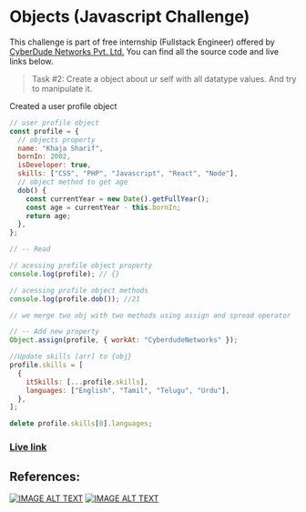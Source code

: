 # Objects (Javascript Challenge)

This challenge is part of free internship (Fullstack Engineer) offered by [CyberDude Networks Pvt. Ltd.](https://cyberdudenetworks.com) You can find all the source code and live links below.

> Task #2: Create a object about ur self with all datatype values. And try to manipulate it.

Created a user profile object

```js
// user profile object
const profile = {
  // objects property
  name: "Khaja Sharif",
  bornIn: 2002,
  isDeveloper: true,
  skills: ["CSS", "PHP", "Javascript", "React", "Node"],
  // object method to get age
  dob() {
    const currentYear = new Date().getFullYear();
    const age = currentYear - this.bornIn;
    return age;
  },
};
```

```js
// -- Read

// acessing profile object property
console.log(profile); // {}

// acessing profile object methods
console.log(profile.dob()); //21
```

```js
// we merge two obj with two methods using assign and spread operator

// -- Add new property
Object.assign(profile, { workAt: "CyberdudeNetworks" });

//Update skills [arr] to {obj}
profile.skills = [
  {
    itSkills: [...profile.skills],
    languages: ["English", "Tamil", "Telugu", "Urdu"],
  },
];
```

```js
delete profile.skills[0].languages;
```

### [Live link](https://sharif-22.github.io/cyberdude-challenges/javascript/02-objects-crud)

## References:

[![IMAGE ALT TEXT](http://img.youtube.com/vi/y_dx6GO3gjY/0.jpg)](http://www.youtube.com/watch?v=y_dx6GO3gjY "#14 - JavaScript Objects - (தமிழில்) (Tamil) | JavaScript Course")
[![IMAGE ALT TEXT](http://img.youtube.com/vi/-IWA5e9CNis/0.jpg)](http://www.youtube.com/watch?v=-IWA5e9CNis "#02 - ES6+ JavaScript Objects (Properties & Methods) - (தமிழில்) | Modern JavaScript in Tamil")
